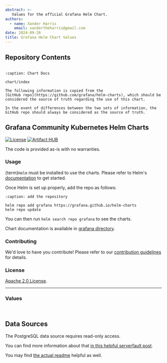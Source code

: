 ```yaml
---
abstract: >-
   Values for the official Grafana Helm Chart.
authors:
  - name: Xander Harris
    email: xandertheharris@gmail.com
date: 2024-09-26
title: Grafana Helm Chart Values
---
```


## Repository Contents

```{contents}
```

```{toctree}
:caption: Chart Docs

chart/index
```

```{admonition} This is a copy
The following information is copied from the
[GitHub repo](https://github.com/grafana/helm-charts), which should be
considered the source of truth regarding the use of this chart.

In the event of differences between the two sets of information, the
GitHub repo should always be considered as the source of truth.
```

## Grafana Community Kubernetes Helm Charts

[![License](https://img.shields.io/badge/License-Apache%202.0-blue.svg)](https://opensource.org/licenses/Apache-2.0)
[![Artifact HUB](https://img.shields.io/endpoint?url=https://artifacthub.io/badge/repository/grafana)](https://artifacthub.io/packages/search?repo=grafana)

The code is provided as-is with no warranties.

### Usage

{term}`Helm` must be installed to use the charts.
Please refer to Helm's [documentation](https://helm.sh/docs/) to get started.

Once Helm is set up properly, add the repo as follows:

```{code-block} shell
:caption: add the repository

helm repo add grafana https://grafana.github.io/helm-charts
helm repo update
```

You can then run `helm search repo grafana` to see the charts.

Chart documentation is available in
[grafana directory](https://github.com/grafana/helm-charts/blob/main/charts/grafana/README.md).

### Contributing

We'd love to have you contribute! Please refer to our
[contribution guidelines](https://github.com/grafana/helm-charts/blob/main/CONTRIBUTING.md)
for details.

### License

[Apache 2.0 License](https://github.com/grafana/helm-charts/blob/main/LICENSE).

---

### Values

```{autoyaml} charts/grafana/values.yaml
```

```{sectionauthor} Xander Harris <xandertheharris@gmail.com>
```

## Data Sources

The PostgreSQL data source requires read-only access.

You can find more information about that
[in this helpful serverfault post](https://serverfault.com/questions/60508/grant-select-to-all-tables-in-postgresql).


You may find [the actual readme](https://github.com/grafana/helm-charts/blob/main/charts/grafana/README.md)
helpful as well.
